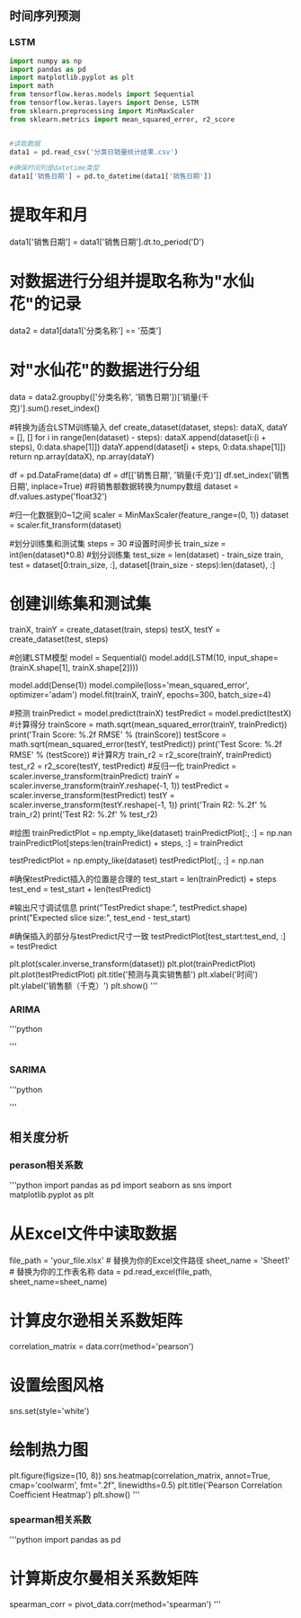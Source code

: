 ## 时间序列预测
### LSTM
```python
import numpy as np
import pandas as pd
import matplotlib.pyplot as plt
import math
from tensorflow.keras.models import Sequential
from tensorflow.keras.layers import Dense, LSTM
from sklearn.preprocessing import MinMaxScaler
from sklearn.metrics import mean_squared_error, r2_score


#读取数据
data1 = pd.read_csv('分类日销量统计结果.csv')

#确保时间列是datetime类型
data1['销售日期'] = pd.to_datetime(data1['销售日期'])
```

# 提取年和月
data1['销售日期'] = data1['销售日期'].dt.to_period('D')

# 对数据进行分组并提取名称为"水仙花"的记录
data2 = data1[data1['分类名称'] == '茄类']

# 对"水仙花"的数据进行分组
data = data2.groupby(['分类名称', '销售日期'])['销量(千克)'].sum().reset_index()

#转换为适合LSTM训练输入
def create_dataset(dataset, steps):
    dataX, dataY = [], []
    for i in range(len(dataset) - steps):
        dataX.append(dataset[i:(i + steps), 0:data.shape[1]])
        dataY.append(dataset[i + steps, 0:data.shape[1]])
    return np.array(dataX), np.array(dataY)


df = pd.DataFrame(data)
df = df[['销售日期', '销量(千克)']]
df.set_index('销售日期', inplace=True)
#将销售额数据转换为numpy数组
dataset = df.values.astype('float32')

#归一化数据到0~1之间
scaler = MinMaxScaler(feature_range=(0, 1))
dataset = scaler.fit_transform(dataset)

#划分训练集和测试集
steps = 30  #设置时间步长
train_size = int(len(dataset)*0.8)  #划分训练集
test_size = len(dataset) - train_size
train, test = dataset[0:train_size, :], dataset[(train_size - steps):len(dataset), :]

# 创建训练集和测试集

trainX, trainY = create_dataset(train, steps)
testX, testY = create_dataset(test, steps)


#创建LSTM模型
model = Sequential()
model.add(LSTM(10, input_shape=(trainX.shape[1], trainX.shape[2])))

model.add(Dense(1))
model.compile(loss='mean_squared_error', optimizer='adam')
model.fit(trainX, trainY, epochs=300, batch_size=4)

#预测
trainPredict = model.predict(trainX)
testPredict = model.predict(testX)
#计算得分
trainScore = math.sqrt(mean_squared_error(trainY, trainPredict))
print('Train Score: %.2f RMSE' % (trainScore))
testScore = math.sqrt(mean_squared_error(testY, testPredict))
print('Test Score: %.2f RMSE' % (testScore))
#计算R方
train_r2 = r2_score(trainY, trainPredict)
test_r2 = r2_score(testY, testPredict)
#反归一化
trainPredict = scaler.inverse_transform(trainPredict)
trainY = scaler.inverse_transform(trainY.reshape(-1, 1))
testPredict = scaler.inverse_transform(testPredict)
testY = scaler.inverse_transform(testY.reshape(-1, 1))
print('Train R2: %.2f' % train_r2)
print('Test R2: %.2f' % test_r2)


#绘图
trainPredictPlot = np.empty_like(dataset)
trainPredictPlot[:, :] = np.nan
trainPredictPlot[steps:len(trainPredict) + steps, :] = trainPredict

testPredictPlot = np.empty_like(dataset)
testPredictPlot[:, :] = np.nan

#确保testPredict插入的位置是合理的
test_start = len(trainPredict) + steps
test_end = test_start + len(testPredict)

#输出尺寸调试信息
print("TestPredict shape:", testPredict.shape)
print("Expected slice size:", test_end - test_start)

#确保插入的部分与testPredict尺寸一致
testPredictPlot[test_start:test_end, :] = testPredict

plt.plot(scaler.inverse_transform(dataset))
plt.plot(trainPredictPlot)
plt.plot(testPredictPlot)
plt.title('预测与真实销售额')
plt.xlabel('时间')
plt.ylabel('销售额（千克）')
plt.show()
'''
### ARIMA
'''python


'''
### SARIMA
'''python

'''
## 相关度分析
### perason相关系数
'''python
import pandas as pd
import seaborn as sns
import matplotlib.pyplot as plt

# 从Excel文件中读取数据
file_path = 'your_file.xlsx'  # 替换为你的Excel文件路径
sheet_name = 'Sheet1'  # 替换为你的工作表名称
data = pd.read_excel(file_path, sheet_name=sheet_name)

# 计算皮尔逊相关系数矩阵
correlation_matrix = data.corr(method='pearson')

# 设置绘图风格
sns.set(style='white')

# 绘制热力图
plt.figure(figsize=(10, 8))
sns.heatmap(correlation_matrix, annot=True, cmap='coolwarm', fmt=".2f", linewidths=0.5)
plt.title('Pearson Correlation Coefficient Heatmap')
plt.show()
'''
### spearman相关系数
'''python
import pandas as pd
# 计算斯皮尔曼相关系数矩阵
spearman_corr = pivot_data.corr(method='spearman')
'''
